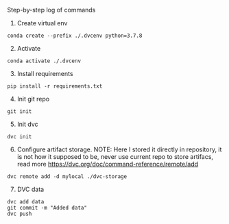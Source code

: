 
Step-by-step log of commands

1. Create virtual env

```
conda create --prefix ./.dvcenv python=3.7.8
```

2. Activate 

```
conda activate ./.dvcenv
```

3. Install requirements 

```
pip install -r requirements.txt
```

4. Init git repo 

```
git init
```

5. Init dvc 

```
dvc init
```

6. Configure artifact storage. NOTE: Here I stored it directly in repository, it is not how it supposed to be, never use current repo to store artifacs, read more https://dvc.org/doc/command-reference/remote/add

```
dvc remote add -d mylocal ./dvc-storage
```

7. DVC data 

```
dvc add data
git commit -m "Added data"
dvc push 
```